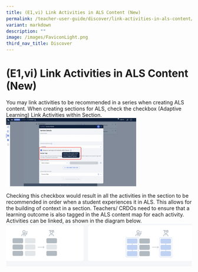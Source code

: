 ```yaml
---
title: (E1,vi) Link Activities in ALS Content (New)
permalink: /teacher-user-guide/discover/link-activities-in-als-content/
variant: markdown
description: ""
image: /images/FaviconLight.png
third_nav_title: Discover
---
```

<h1 id="-e1-vi-link-activities-in-als-content-new-">(E1,vi) Link Activities in ALS Content (New)</h1>
<p>You may link activities to be recommended in a series when creating ALS content. When creating sections for ALS, check the checkbox (Adaptive Learning) Link Activities within Section.
<img style="width: 70%;" alt="Link Activities in ALS Content" src="/images/2Teacher/D_Linkactivities.png"></p>
<p>Checking this checkbox would result in all the activities in the section to be recommended in order when a student experiences it in ALS. This allows for the building of context in a section. Teachers/ CRDOs need to ensure that a learning outcome is also tagged in the ALS content map for each activity. Activities can be linked, as shown in the diagram below.
<img alt="Link Activities in ALS Content" src="/images/2Teacher/D_Linkactivities1.png"></p>
